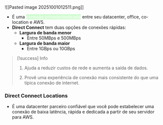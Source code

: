![[Pasted image 20251001012511.png]]

- É uma <mark style="background: #BBFABBA6; color: white">conexão privada/dedicada</mark> entre seu datacenter, office, co-location e AWS.
- **Direct Connect** tem duas opções de conexões rápidas:
	- **Largura de banda menor**
		- Entre 50MBps e 500MBps
	- **Largura de banda maior**
		- Entre 1GBps ou 10GBps


> [!success] Info
> 1. Ajuda a reduzir custos de rede e aumenta a saída de dados.
> 
> 2. Provê uma experiência de conexão mais consistente do que uma típica conexão de internet.

### Direct Connect Locations

- É uma datacenter parceiro confiável que você pode estabelecer uma conexão de baixa latência, rápida e dedicada a partir de seu servidor para AWS.